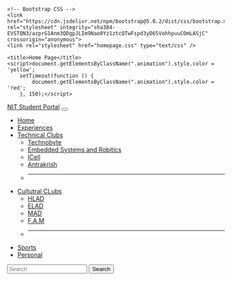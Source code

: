 
<!doctype html>
<html lang="en">
  <head>
    <!-- Required meta tags -->
    <meta charset="utf-8">
    <meta name="viewport" content="width=device-width, initial-scale=1">

    <!-- Bootstrap CSS -->
    <link href="https://cdn.jsdelivr.net/npm/bootstrap@5.0.2/dist/css/bootstrap.min.css" rel="stylesheet" integrity="sha384-EVSTQN3/azprG1Anm3QDgpJLIm9Nao0Yz1ztcQTwFspd3yD65VohhpuuCOmLASjC" crossorigin="anonymous">
    <link rel="stylesheet" href="homepage.css" type="text/css" />

    <title>Home Page</title>
    <script>document.getElementsByClassName(".animation").style.color = 'yellow';
        setTimeout(function () {
            document.getElementsByClassName(".animation").style.color = 'red';
        }, 150);</script>
  </head>
  <body>
    <nav class="navbar navbar-expand-lg navbar-light bg-light">
        <div class="container-fluid">
          <a class="navbar-brand" href="#">NIT Student Portal</a>
          <button class="navbar-toggler" type="button" data-bs-toggle="collapse" data-bs-target="#navbarSupportedContent" aria-controls="navbarSupportedContent" aria-expanded="false" aria-label="Toggle navigation">
            <span class="navbar-toggler-icon"></span>
          </button>
          <div class="collapse navbar-collapse" id="navbarSupportedContent">
            <ul class="navbar-nav me-auto mb-2 mb-lg-0">
              <li class="nav-item">
                <a class="nav-link active" aria-current="page" href="#">Home</a>
              </li>
              <li class="nav-item">
                <a class="nav-link" href="#">Experiences</a>
              </li>
              <li class="nav-item dropdown">
                <a class="nav-link dropdown-toggle" href="#" id="navbarDropdown" role="button" data-bs-toggle="dropdown" aria-expanded="false">
                  Technical Clubs
                </a>
                <ul class="dropdown-menu" aria-labelledby="navbarDropdown">
                  <li><a class="dropdown-item" href="#">Technobyte</a></li>
                  <li><a class="dropdown-item" href="#">Embedded Systems and Robitics</a></li>
                  <li><a class="dropdown-item" href="#">ICell</a></li>
                  <li><a class="dropdown-item" href="#">Antrakrish</a></li>
                  <li><hr class="dropdown-divider"></li>
                </ul>
              </li>
              <li class="nav-item dropdown">
                <a class="nav-link dropdown-toggle" href="#" id="navbarDropdown" role="button" data-bs-toggle="dropdown" aria-expanded="false">
                  Cultutral CLubs
                </a>
                <ul class="dropdown-menu" aria-labelledby="navbarDropdown">
                  <li><a class="dropdown-item" href="#">HLAD</a></li>
                  <li><a class="dropdown-item" href="#">ELAD</a></li>
                  <li><a class="dropdown-item" href="#">MAD</a></li>
                  <li><a class="dropdown-item" href="#">F.A.M</a></li>
                  <li><hr class="dropdown-divider"></li>
                </ul>
              </li>
              <li class="nav-item">
                <a class="nav-link disabled" href="#" tabindex="-1" aria-disabled="true">Sports</a>
              </li>
              <li class="nav-item">
                <a class="nav-link disabled" href="#" tabindex="-1" aria-disabled="true">Personal</a>
              </li>
            </ul>
            <form class="d-flex">
              <input class="form-control me-2" type="search" placeholder="Search" aria-label="Search">
              <button class="btn btn-outline-success" type="submit">Search</button>
            </form>
          </div>
        </div>
      </nav>
  </body>
  </html>

